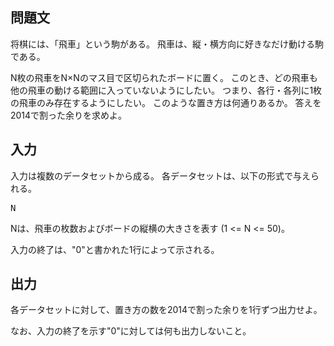 問題文
--
将棋には、「飛車」という駒がある。
飛車は、縦・横方向に好きなだけ動ける駒である。

N枚の飛車をN×Nのマス目で区切られたボードに置く。
このとき、どの飛車も他の飛車の動ける範囲に入っていないようにしたい。
つまり、各行・各列に1枚の飛車のみ存在するようにしたい。
このような置き方は何通りあるか。
答えを2014で割った余りを求めよ。

入力
--
入力は複数のデータセットから成る。
各データセットは、以下の形式で与えられる。

<pre>
N
</pre>

Nは、飛車の枚数およびボードの縦横の大きさを表す (1 <= N <= 50)。

入力の終了は、"0"と書かれた1行によって示される。


出力
--

各データセットに対して、置き方の数を2014で割った余りを1行ずつ出力せよ。

なお、入力の終了を示す"0"に対しては何も出力しないこと。

